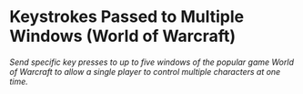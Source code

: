 # Keystrokes Passed to Multiple Windows (World of Warcraft)
###### Send specific key presses to up to five windows of the popular game World of Warcraft to allow a single player to control multiple characters at one time.  
